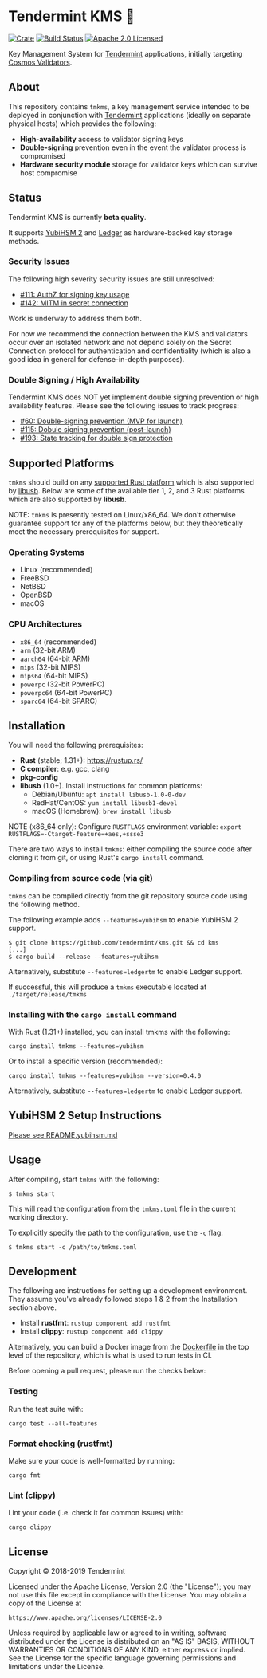 # Tendermint KMS 🔐

[![Crate][crate-image]][crate-link]
[![Build Status][build-image]][build-link]
[![Apache 2.0 Licensed][license-image]][license-link]

Key Management System for [Tendermint] applications, initially targeting
[Cosmos Validators].

## About

This repository contains `tmkms`, a key management service intended to be deployed
in conjunction with [Tendermint] applications (ideally on separate physical hosts)
which provides the following:

- **High-availability** access to validator signing keys
- **Double-signing** prevention even in the event the validator process is compromised
- **Hardware security module** storage for validator keys which can survive host compromise

## Status

Tendermint KMS is currently **beta quality**.

It supports [YubiHSM 2] and [Ledger] as hardware-backed key storage methods.

### Security Issues

The following high severity security issues are still unresolved:

- [#111: AuthZ for signing key usage](https://github.com/tendermint/kms/issues/111)
- [#142: MITM in secret connection](https://github.com/tendermint/kms/issues/142)

Work is underway to address them both.

For now we recommend the connection between the KMS and validators occur over
an isolated network and not depend solely on the Secret Connection protocol for
authentication and confidentiality (which is also a good idea in general for
defense-in-depth purposes).

### Double Signing / High Availability

Tendermint KMS does NOT yet implement double signing prevention or high
availability features. Please see the following issues to track progress:

- [#60: Double-signing prevention (MVP for launch)](https://github.com/tendermint/kms/issues/60)
- [#115: Dobule signing prevention (post-launch)](https://github.com/tendermint/kms/issues/115)
- [#193: State tracking for double sign protection](https://github.com/tendermint/kms/pull/193)

## Supported Platforms

`tmkms` should build on any [supported Rust platform] which is also supported
by [libusb]. Below are some of the available tier 1, 2, and 3 Rust platforms
which are also supported by **libusb**.

NOTE: `tmkms` is presently tested on Linux/x86_64. We don't otherwise guarantee
support for any of the platforms below, but they theoretically meet the necessary
prerequisites for support.

### Operating Systems

- Linux (recommended)
- FreeBSD
- NetBSD
- OpenBSD
- macOS

### CPU Architectures

- `x86_64` (recommended)
- `arm` (32-bit ARM)
- `aarch64` (64-bit ARM)
- `mips` (32-bit MIPS)
- `mips64` (64-bit MIPS)
- `powerpc` (32-bit PowerPC)
- `powerpc64` (64-bit PowerPC)
- `sparc64` (64-bit SPARC)

## Installation

You will need the following prerequisites:

- **Rust** (stable; 1.31+): https://rustup.rs/
- **C compiler**: e.g. gcc, clang
- **pkg-config**
- **libusb** (1.0+). Install instructions for common platforms:
  - Debian/Ubuntu: `apt install libusb-1.0-0-dev`
  - RedHat/CentOS: `yum install libusb1-devel`
  - macOS (Homebrew): `brew install libusb`

NOTE (x86_64 only): Configure `RUSTFLAGS` environment variable:
`export RUSTFLAGS=-Ctarget-feature=+aes,+ssse3`

There are two ways to install `tmkms`: either compiling the source code after
cloning it from git, or using Rust's `cargo install` command.

### Compiling from source code (via git)

`tmkms` can be compiled directly from the git repository source code using the
following method.

The following example adds `--features=yubihsm` to enable YubiHSM 2 support.

```
$ git clone https://github.com/tendermint/kms.git && cd kms
[...]
$ cargo build --release --features=yubihsm
```

Alternatively, substitute `--features=ledgertm` to enable Ledger support.

If successful, this will produce a `tmkms` executable located at
`./target/release/tmkms`

### Installing with the `cargo install` command

With Rust (1.31+) installed, you can install tmkms with the following:

```
cargo install tmkms --features=yubihsm
```

Or to install a specific version (recommended):

```
cargo install tmkms --features=yubihsm --version=0.4.0
```

Alternatively, substitute `--features=ledgertm` to enable Ledger support.

## YubiHSM 2 Setup Instructions

[Please see README.yubihsm.md](https://github.com/tendermint/kms/blob/master/README.yubihsm.md)

## Usage

After compiling, start `tmkms` with the following:


```
$ tmkms start
```

This will read the configuration from the `tmkms.toml` file in the current
working directory.

To explicitly specify the path to the configuration, use the `-c` flag:

```
$ tmkms start -c /path/to/tmkms.toml
```

## Development

The following are instructions for setting up a development environment.
They assume you've already followed steps 1 & 2 from the Installation
section above.

- Install **rustfmt**: `rustup component add rustfmt`
- Install **clippy**: `rustup component add clippy`

Alternatively, you can build a Docker image from the [Dockerfile] in the top
level of the repository, which is what is used to run tests in CI.

Before opening a pull request, please run the checks below:

### Testing

Run the test suite with:

```
cargo test --all-features
```

### Format checking (rustfmt)

Make sure your code is well-formatted by running:

```
cargo fmt
```

### Lint (clippy)

Lint your code (i.e. check it for common issues) with:

```
cargo clippy
```

## License

Copyright © 2018-2019 Tendermint

Licensed under the Apache License, Version 2.0 (the "License");
you may not use this file except in compliance with the License.
You may obtain a copy of the License at

    https://www.apache.org/licenses/LICENSE-2.0

Unless required by applicable law or agreed to in writing, software
distributed under the License is distributed on an "AS IS" BASIS,
WITHOUT WARRANTIES OR CONDITIONS OF ANY KIND, either express or implied.
See the License for the specific language governing permissions and
limitations under the License.

[crate-image]: https://img.shields.io/crates/v/tmkms.svg
[crate-link]: https://crates.io/crates/tmkms
[build-image]: https://circleci.com/gh/tendermint/kms.svg?style=shield
[build-link]: https://circleci.com/gh/tendermint/kms
[license-image]: https://img.shields.io/badge/license-Apache2.0-blue.svg
[license-link]: https://github.com/tendermint/kms/blob/master/LICENSE
[Tendermint]: https://tendermint.com/
[Cosmos Validators]: https://cosmos.network/docs/gaia/validators/validator-faq.html
[YubiHSM 2]: https://github.com/tendermint/kms/blob/master/README.yubihsm.md
[Ledger]: https://www.ledger.com/
[supported Rust platform]: https://forge.rust-lang.org/platform-support.html
[libusb]: https://libusb.info/
[Dockerfile]: https://github.com/tendermint/kms/blob/master/Dockerfile

